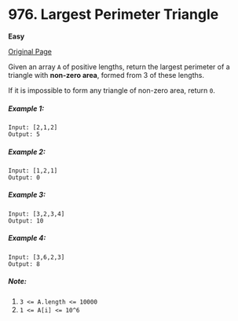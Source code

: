 # 976. Largest Perimeter Triangle

**Easy**

[Original Page](https://leetcode.com/problems/largest-perimeter-triangle/)

Given an array `A` of positive lengths, return the largest perimeter of a triangle with __non-zero area__, formed from 3 of these lengths.

If it is impossible to form any triangle of non-zero area, return `0`.

##### Example 1:
```
Input: [2,1,2]
Output: 5
```

##### Example 2:
```
Input: [1,2,1]
Output: 0
```

##### Example 3:
```
Input: [3,2,3,4]
Output: 10
```

##### Example 4:
```
Input: [3,6,2,3]
Output: 8
```

##### Note:
1. `3 <= A.length <= 10000`
2. `1 <= A[i] <= 10^6`
